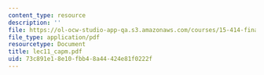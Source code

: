 ```yaml
---
content_type: resource
description: ''
file: https://ol-ocw-studio-app-qa.s3.amazonaws.com/courses/15-414-financial-management-summer-2003/73c891e18e10fbb48a44424e81f0222f_lec11_capm.pdf
file_type: application/pdf
resourcetype: Document
title: lec11_capm.pdf
uid: 73c891e1-8e10-fbb4-8a44-424e81f0222f
---
```


